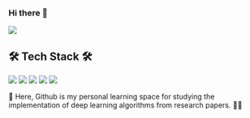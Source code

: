 ### Hi there  👋


<img src="https://capsule-render.vercel.app/api?type=wave&color=auto&height=300&section=header&text=SangKim%20Github&fontSize=90" />

<h2 align="left"> 🛠 Tech Stack 🛠 </h2>
<div>
	<img src = "https://img.shields.io/badge/python-3670A0?style=for-the-badge&logo=python&logoColor=ffdd54" />
	<img src = "https://img.shields.io/badge/TensorFlow-%23FF6F00.svg?style=for-the-badge&logo=TensorFlow&logoColor=white" />
	<img src = "https://img.shields.io/badge/PyTorch-%23EE4C2C.svg?style=for-the-badge&logo=PyTorch&logoColor=white" />
	<img src = "https://img.shields.io/badge/Keras-%23D00000.svg?style=for-the-badge&logo=Keras&logoColor=white" />
	<img src = "https://img.shields.io/badge/scikit--learn-%23F7931E.svg?style=for-the-badge&logo=scikit-learn&logoColor=white" />
</div>

<p></p>
<p></p>
<p align="left">
🚀 
Here, Github is my personal learning space for studying the implementation of deep learning algorithms from research papers. 👩‍🚀
</p>





<!--
<h2 align="center"> 🛠 Tech Stack 🛠 </h2>
<h3 align="center"> 🛠 Tech Stack 🛠 </h3>
<h4 align="center"> 🛠 Tech Stack 🛠 </h4>
<h5 align="center"> 🛠 Tech Stack 🛠 </h5>
<h6 align="center"> 🛠 Tech Stack 🛠 </h6>

**kshf59/kshf59** is a ✨ _special_ ✨ repository because its `README.md` (this file) appears on your GitHub profile.

Here are some ideas to get you started:

- 🔭 I’m currently working on ...
- 🌱 I’m currently learning ...
- 👯 I’m looking to collaborate on ...
- 🤔 I’m looking for help with ...
- 💬 Ask me about ...
- 📫 How to reach me: ...
- 😄 Pronouns: ...
- ⚡ Fun fact: ...
-->
